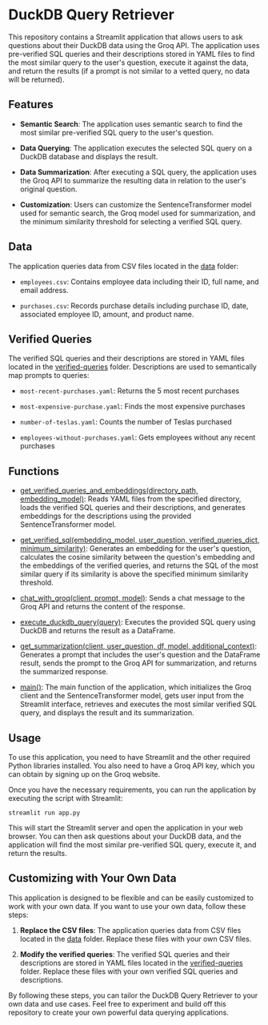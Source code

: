 # DuckDB Query Retriever

This repository contains a Streamlit application that allows users to ask questions about their DuckDB data using the Groq API. The application uses pre-verified SQL queries and their descriptions stored in YAML files to find the most similar query to the user's question, execute it against the data, and return the results (if a prompt is not similar to a vetted query, no data will be returned).

## Features

- **Semantic Search**: The application uses semantic search to find the most similar pre-verified SQL query to the user's question.

- **Data Querying**: The application executes the selected SQL query on a DuckDB database and displays the result.

- **Data Summarization**: After executing a SQL query, the application uses the Groq API to summarize the resulting data in relation to the user's original question.

- **Customization**: Users can customize the SentenceTransformer model used for semantic search, the Groq model used for summarization, and the minimum similarity threshold for selecting a verified SQL query.

## Data

The application queries data from CSV files located in the [data](app.py#L96) folder:

- `employees.csv`: Contains employee data including their ID, full name, and email address.

- `purchases.csv`: Records purchase details including purchase ID, date, associated employee ID, amount, and product name.

## Verified Queries

The verified SQL queries and their descriptions are stored in YAML files located in the [verified-queries](app.py#L82) folder. Descriptions are used to semantically map prompts to queries:

- `most-recent-purchases.yaml`: Returns the 5 most recent purchases

- `most-expensive-purchase.yaml`: Finds the most expensive purchases

- `number-of-teslas.yaml`: Counts the number of Teslas purchased

- `employees-without-purchases.yaml`: Gets employees without any recent purchases

## Functions

- [get_verified_queries_and_embeddings(directory_path, embedding_model)](app.py#L9): Reads YAML files from the specified directory, loads the verified SQL queries and their descriptions, and generates embeddings for the descriptions using the provided SentenceTransformer model.

- [get_verified_sql(embedding_model, user_question, verified_queries_dict, minimum_similarity)](app.py#L26): Generates an embedding for the user's question, calculates the cosine similarity between the question's embedding and the embeddings of the verified queries, and returns the SQL of the most similar query if its similarity is above the specified minimum similarity threshold.

- [chat_with_groq(client, prompt, model)](app.py#L56): Sends a chat message to the Groq API and returns the content of the response.

- [execute_duckdb_query(query)](app.py#L66): Executes the provided SQL query using DuckDB and returns the result as a DataFrame.

- [get_summarization(client, user_question, df, model, additional_context)](app.py#L76): Generates a prompt that includes the user's question and the DataFrame result, sends the prompt to the Groq API for summarization, and returns the summarized response.

- [main()](app.py#L89): The main function of the application, which initializes the Groq client and the SentenceTransformer model, gets user input from the Streamlit interface, retrieves and executes the most similar verified SQL query, and displays the result and its summarization.

## Usage

To use this application, you need to have Streamlit and the other required Python libraries installed. You also need to have a Groq API key, which you can obtain by signing up on the Groq website.

Once you have the necessary requirements, you can run the application by executing the script with Streamlit:

```shell
streamlit run app.py
```

This will start the Streamlit server and open the application in your web browser. You can then ask questions about your DuckDB data, and the application will find the most similar pre-verified SQL query, execute it, and return the results.

## Customizing with Your Own Data

This application is designed to be flexible and can be easily customized to work with your own data. If you want to use your own data, follow these steps:

1. **Replace the CSV files**: The application queries data from CSV files located in the [data](app.py#L96) folder. Replace these files with your own CSV files.

2. **Modify the verified queries**: The verified SQL queries and their descriptions are stored in YAML files located in the [verified-queries](app.py#L82) folder. Replace these files with your own verified SQL queries and descriptions.

By following these steps, you can tailor the DuckDB Query Retriever to your own data and use cases. Feel free to experiment and build off this repository to create your own powerful data querying applications.
